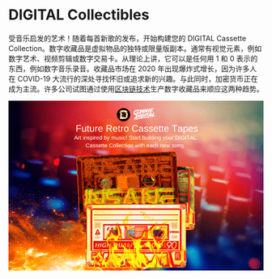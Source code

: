 # DIGITAL Collectibles

受音乐启发的艺术！随着每首新歌的发布，开始构建您的 DIGITAL Cassette Collection。数字收藏品是虚拟物品的独特或限量版副本。通常有视觉元素，例如数字艺术、视频剪辑或数字交易卡。从理论上讲，它可以是任何用 1 和 0 表示的东西，例如数字音乐录音。收藏品市场在 2020 年出现爆炸式增长，因为许多人在 COVID-19 大流行的深处寻找怀旧或追求新的兴趣。与此同时，加密货币正在成为主流。许多公司试图通过使用[区块链技术](https://www.fool.com/investing/stock-market/market-sectors/financials/blockchain-stocks/what-is-blockchain/)生产数字收藏品来顺应这两种趋势。



![digitalcollectibles-dapp-collectibles-ethereum-image1_d6ff39bc1207fc150ec747a2b61af3d6](digitalcollectibles-dapp-collectibles-ethereum-image1_d6ff39bc1207fc150ec747a2b61af3d6.png)
